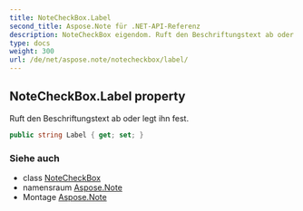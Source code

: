 ```yaml
---
title: NoteCheckBox.Label
second_title: Aspose.Note für .NET-API-Referenz
description: NoteCheckBox eigendom. Ruft den Beschriftungstext ab oder legt ihn fest.
type: docs
weight: 300
url: /de/net/aspose.note/notecheckbox/label/
---
```

## NoteCheckBox.Label property

Ruft den Beschriftungstext ab oder legt ihn fest.

```csharp
public string Label { get; set; }
```

### Siehe auch

* class [NoteCheckBox](../)
* namensraum [Aspose.Note](../../notecheckbox/)
* Montage [Aspose.Note](../../../)


